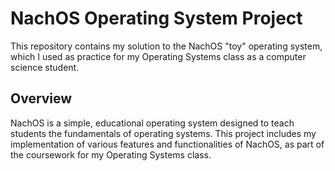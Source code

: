 # NachOS Operating System Project
This repository contains my solution to the NachOS "toy" operating system, which I used as practice for my Operating Systems class as a computer science student.

## Overview
NachOS is a simple, educational operating system designed to teach students the fundamentals of operating systems. This project includes my implementation of various features and functionalities of NachOS, as part of the coursework for my Operating Systems class.
